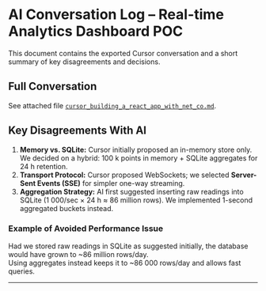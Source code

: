 

# AI Conversation Log – Real-time Analytics Dashboard POC

This document contains the exported Cursor conversation and a short summary of key disagreements and decisions.

## Full Conversation
See attached file [`cursor_building_a_react_app_with_net_co.md`](./cursor_building_a_react_app_with_net_co.md).

## Key Disagreements With AI
1. **Memory vs. SQLite:** Cursor initially proposed an in-memory store only. We decided on a hybrid: 100 k points in memory + SQLite aggregates for 24 h retention.
2. **Transport Protocol:** Cursor proposed WebSockets; we selected **Server-Sent Events (SSE)** for simpler one-way streaming.
3. **Aggregation Strategy:** AI first suggested inserting raw readings into SQLite (1 000/sec × 24 h ≈ 86 million rows). We implemented 1-second aggregated buckets instead.

### Example of Avoided Performance Issue
Had we stored raw readings in SQLite as suggested initially, the database would have grown to ~86 million rows/day.  
Using aggregates instead keeps it to ~86 000 rows/day and allows fast queries.

---